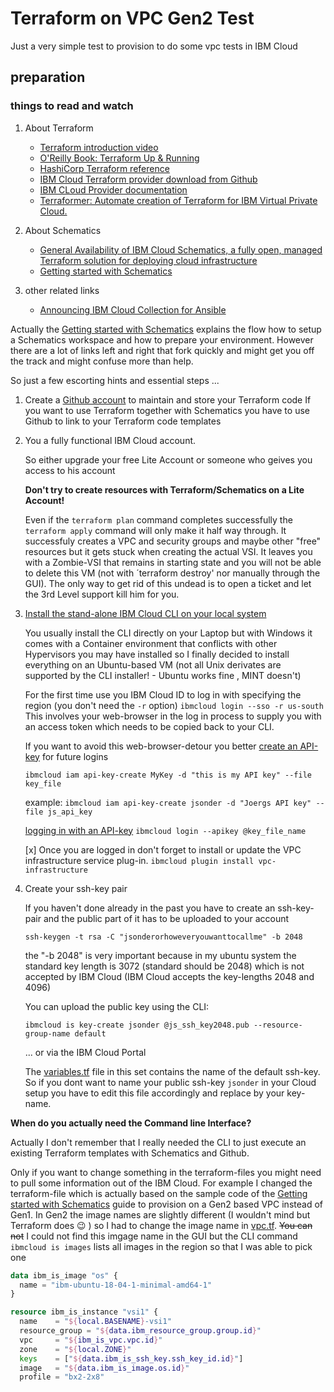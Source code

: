 # Terraform on VPC Gen2 Test
Just a very simple test to provision to do some vpc tests in IBM Cloud
## preparation
### things to read and watch
1. About Terraform
   - [Terraform introduction video](https://www.ibm.com/cloud/blog/new-builders/terraform)
   - [O'Reilly Book: Terraform Up & Running](https://learning.oreilly.com/library/view/terraform-up-and/9781491977071/cover.html)
   - [HashiCorp Terraform reference](https://www.terraform.io/intro/index.html)
   - [IBM Cloud Terraform provider download from Github](https://github.com/IBM-Cloud/terraform-provider-ibm)
   - [IBM CLoud Provider documentation](https://ibm-cloud.github.io/tf-ibm-docs/)
   - [Terraformer: Automate creation of Terraform for IBM Virtual Private Cloud.](https://github.com/ibm-cloud-architecture/terraformer)

3. About Schematics
   - [General Availability of IBM Cloud Schematics, a fully open, managed Terraform solution for deploying cloud infrastructure](https://www.ibm.com/cloud/blog/announcements/ibm-cloud-schematics-enabling-infrastructure-as-code)
   - [Getting started with Schematics](https://cloud.ibm.com/docs/schematics?topic=schematics-getting-started)
   
1. other related links

   - [Announcing IBM Cloud Collection for Ansible](https://www.ibm.com/cloud/blog/announcements/ibm-cloud-collection-for-ansible)

Actually the [Getting started with Schematics](https://cloud.ibm.com/docs/schematics?topic=schematics-getting-started) explains the flow how to setup a Schematics workspace and how to prepare your environment. However there are a lot of links left and right that fork quickly and might get you off the track and might confuse more than help. 

So just a few escorting hints and essential steps ...

1. Create a [Github account](https://github.com/) to maintain and store your Terraform code
   If you want to use Terraform together with Schematics you have to use Github to link to your Terraform code templates
1. You a fully functional IBM Cloud account. 

   So either upgrade your free Lite Account or someone who geives you access to his account  

   **Don't try to create resources with Terraform/Schematics on a Lite Account!** 

   Even if the `terraform plan` command completes successfully the `terraform apply` command will only make it half way through. 
       It successfuly creates a VPC and security groups and maybe other "free" resources but it gets stuck when creating the actual VSI. It leaves you with a Zombie-VSI that remains in starting state and you will not be able to delete this VM (not with ´terraform destroy' nor manually through the GUI). The only way to get rid of this undead is to open a ticket and let the 3rd Level support kill him for you.

3. [Install the stand-alone IBM Cloud CLI on your local system](https://cloud.ibm.com/docs/cli?topic=cloud-cli-install-ibmcloud-cli)

   You usually install the CLI directly on your Laptop but with Windows it comes with a Container environment that conflicts with other Hypervisors you may have installed so I finally decided to install everything on an Ubuntu-based VM (not all Unix derivates are supported by the CLI installer! - Ubuntu works fine , MINT doesn't)  
      
   For the first time use you IBM Cloud ID to log in with specifying the region (you don't need the `-r` option)
   `ibmcloud login --sso -r us-south`
   This involves your web-browser in the log in process to supply you with an access token which needs to be copied back to your CLI. 

   If you want to avoid this web-browser-detour you better [create an API-key](https://cloud.ibm.com/docs/iam?topic=iam-userapikey#create_user_key) for future logins

   `ibmcloud iam api-key-create MyKey -d "this is my API key" --file key_file`
 
   example: `ibmcloud iam api-key-create jsonder -d "Joergs API key" --file js_api_key`

   [logging in with an API-key](https://cloud.ibm.com/docs/iam?topic=iam-federated_id#federated_id)
   `ibmcloud login --apikey @key_file_name`

   [x] Once you are logged in don't forget to install or update the VPC infrastructure service plug-in.
    `ibmcloud plugin install vpc-infrastructure`
    
    



3. Create your ssh-key pair

    If you haven't done already in the past you have to create an ssh-key-pair and the public part of it has to be uploaded to your account
    
    `ssh-keygen -t rsa -C "jsonderorhoweveryouwanttocallme" -b 2048`

    the "-b 2048" is very important because in my ubuntu system the standard key length is 3072 (standard should be 2048) which is not accepted by IBM Cloud (IBM Cloud accepts the key-lengths 2048 and 4096)
 
    You can upload the public key using the CLI:

    `ibmcloud is key-create jsonder @js_ssh_key2048.pub --resource-group-name default`

    ... or via the IBM Cloud Portal
    
    The [variables.tf](./variables.tf) file in this set contains the name of the default ssh-key. So if you dont want to name your public ssh-key `jsonder` in your Cloud setup you have to edit this file accordingly and replace by your key-name.

**When do you actually need the Command line Interface?**

Actually I don't remember that I really needed the CLI to just execute an existing Terraform templates with Schematics and Github.

Only if you want to change something in the terraform-files you might need to pull some information out of the IBM Cloud. For example I changed the terraform-file which is actually based on the sample code of the [Getting started with Schematics](https://cloud.ibm.com/docs/schematics?topic=schematics-getting-started) guide to provision on a Gen2 based VPC instead of Gen1. 
In Gen2 the image names are slightly different (I wouldn't mind but Terraform does :wink: ) so I had to change the image name in [vpc.tf](./vpc.tf). ~~You can not~~ I could not find this imgage name in the GUI but the CLI command `ibmcloud is images` lists all images in the region so that I was able to pick one

```terraform
data ibm_is_image "os" {
  name = "ibm-ubuntu-18-04-1-minimal-amd64-1"
}

resource ibm_is_instance "vsi1" {
  name    = "${local.BASENAME}-vsi1"
  resource_group = "${data.ibm_resource_group.group.id}"
  vpc     = "${ibm_is_vpc.vpc.id}"
  zone    = "${local.ZONE}"
  keys    = ["${data.ibm_is_ssh_key.ssh_key_id.id}"]
  image   = "${data.ibm_is_image.os.id}"
  profile = "bx2-2x8"
```
